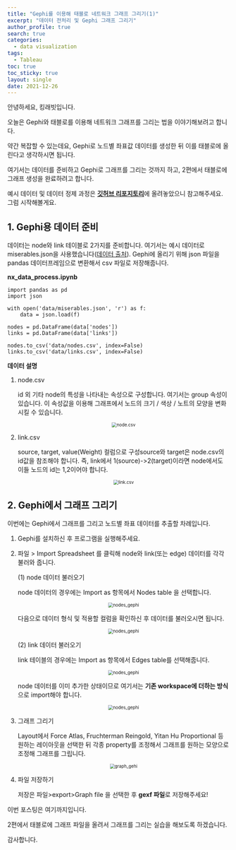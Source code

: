 ```yaml
---
title: "Gephi를 이용해 태블로 네트워크 그래프 그리기(1)"
excerpt: "데이터 전처리 및 Gephi 그래프 그리기"
author_profile: true
search: true
categories: 
  - data visualization
tags: 
  - Tableau
toc: true
toc_sticky: true
layout: single
date: 2021-12-26
---
```




안녕하세요, 킹래빗입니다.       

오늘은 Gephi와 태블로를 이용해 네트워크 그래프를 그리는 법을 이야기해보려고 합니다.   

약간 복잡할 수 있는데요, Gephi로 노드별 좌표값 데이터를 생성한 뒤 이를 태블로에 올린다고 생각하시면 됩니다.   

여기서는 데이터를 준비하고 Gephi로 그래프를 그리는 것까지 하고, 2편에서 태블로에 그래프 생성을 완료하려고 합니다.

예시 데이터 및 데이터 정제 과정은 [**깃허브 리포지토리**](https://github.com/king-rabbit/king-rabbit-data-analysis/tree/main/netflix_content)에 올려놓았으니 참고해주세요.   
그럼 시작해볼게요.   



## 1. Gephi용 데이터 준비 

데이터는 node와 link 테이블로 2가지를 준비합니다. 여기서는 예시 데이터로 miserables.json을 사용했습니다([데이터 출처](https://www-cs-faculty.stanford.edu/~knuth/sgb.html)). Gephi에 올리기 위해 json 파일을 pandas 데이터프레임으로 변환해서 csv 파일로 저장해줍니다.   



**nx_data_process.ipynb**

```
import pandas as pd
import json

with open('data/miserables.json', 'r') as f:
    data = json.load(f)

nodes = pd.DataFrame(data['nodes'])
links = pd.DataFrame(data['links'])

nodes.to_csv('data/nodes.csv', index=False)
links.to_csv('data/links.csv', index=False)
```





**데이터 설명** 

1. node.csv

   id 외 기타 node의 특성을 나타내는 속성으로 구성합니다. 여기서는 group 속성이 있습니다. 이 속성값을 이용해 그래프에서 노드의 크기 / 색상 / 노트의 모양을 변화시킬 수 있습니다.

   <p align="center"><img src="/assets/images/nxgh-tb-img/node_data.png" alt="node.csv" style="zoom:70%;" /></p>



2. link.csv

   source, target, value(Weight) 컬럼으로 구성source와 target은 node.csv의 id값을 참조해야 합니다. 즉, link에서 1(source)->2(target)이라면 node에서도 이들 노드의 id는 1,2이어야 합니다. 

   <p align="center"><img src="/assets/images/nxgh-tb-img/link_data.png" alt="link.csv" style="zoom:70%;" /></p>



## 2. Gephi에서 그래프 그리기

 



이번에는 Gephi에서 그래프를 그리고 노드별 좌표 데이터를 추출할 차례입니다.

1. Gephi를 설치하신 후 프로그램을 실행해주세요.

2. 파일 > Import Spreadsheet 를 클릭해 node와 link(또는 edge) 데이터를 각각 불러와 줍니다.	

   

   (1) node 데이터 불러오기

   node 데이터의 경우에는 Import as 항목에서 Nodes table 을 선택합니다.

   <p align="center"><img src="/assets/images/nxgh-tb-img/nodes_1.png" alt="nodes_gephi" style="zoom:70%;" /></p>

   다음으로 데이터 형식 및 적용할 컬럼을 확인하신 후 데이터를 불러오시면 됩니다.      

   <p align="center"><img src="/assets/images/nxgh-tb-img/nodes_2.png" alt="nodes_gephi" style="zoom:70%;" /></p>

   (2) link 데이터 불러오기

   link 테이블의 경우에는 Import as 항목에서 Edges table를 선택해줍니다.    

   <p align="center"><img src="/assets/images/nxgh-tb-img/links_1.png" alt="nodes_gephi" style="zoom:70%;" /></p>

   node 데이터를 이미 추가한 상태이므로 여기서는 **기존 workspace에 더하는 방식**으로 import해야 합니다.   

   <p align="center"><img src="/assets/images/nxgh-tb-img/links_2.png" alt="nodes_gephi" style="zoom:70%;" /></p>

   

3. 그래프 그리기

   Layout에서 Force Atlas, Fruchterman Reingold, Yitan Hu Proportional 등 원하는 레이아웃을 선택한 뒤 각종 property를 조정해서 그래프를 원하는 모양으로 조정해 그래프를 그립니다.

   <p align="center"><img src="/assets/images/nxgh-tb-img/graph_gephi.png" alt="graph_gehi" style="zoom:70%;" /></p>

   

4. 파일 저장하기

   저장은 파일>export>Graph file 을 선택한 후 **gexf 파일**로 저장해주세요!



이번 포스팅은 여기까지입니다.   

2편에서 태블로에 그래프 파일을 올려서 그래프를 그리는 실습을 해보도록 하겠습니다.  

감사합니다.     

